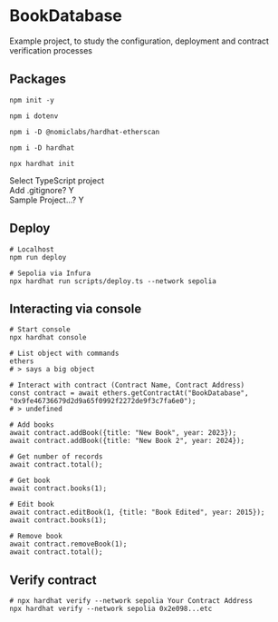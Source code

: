 # BookDatabase
Example project, to study the configuration, deployment and contract verification processes

## Packages
```shell
npm init -y 

npm i dotenv 

npm i -D @nomiclabs/hardhat-etherscan

npm i -D hardhat

npx hardhat init
```
Select TypeScript project  
Add .gitignore? Y  
Sample Project...? Y  

## Deploy

```shell
# Localhost
npm run deploy

# Sepolia via Infura
npx hardhat run scripts/deploy.ts --network sepolia
```

## Interacting via console

```shell
# Start console
npx hardhat console

# List object with commands
ethers 
# > says a big object

# Interact with contract (Contract Name, Contract Address)
const contract = await ethers.getContractAt("BookDatabase", "0x9fe46736679d2d9a65f0992f2272de9f3c7fa6e0");
# > undefined

# Add books
await contract.addBook({title: "New Book", year: 2023});
await contract.addBook({title: "New Book 2", year: 2024});

# Get number of records
await contract.total();

# Get book
await contract.books(1);

# Edit book
await contract.editBook(1, {title: "Book Edited", year: 2015});
await contract.books(1);

# Remove book
await contract.removeBook(1);
await contract.total();
```

## Verify contract

```shell
# npx hardhat verify --network sepolia Your Contract Address 
npx hardhat verify --network sepolia 0x2e098...etc
```
